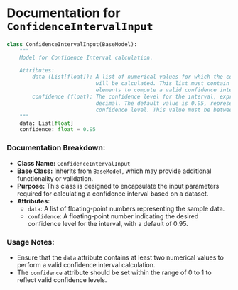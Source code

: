 # Documentation for `ConfidenceIntervalInput`

```python
class ConfidenceIntervalInput(BaseModel):
    """
    Model for Confidence Interval calculation.

    Attributes:
        data (List[float]): A list of numerical values for which the confidence interval 
                            will be calculated. This list must contain at least two 
                            elements to compute a valid confidence interval.
        confidence (float): The confidence level for the interval, expressed as a 
                            decimal. The default value is 0.95, representing a 95% 
                            confidence level. This value must be between 0 and 1.
    """
    data: List[float]
    confidence: float = 0.95
```

### Documentation Breakdown:

- **Class Name:** `ConfidenceIntervalInput`
- **Base Class:** Inherits from `BaseModel`, which may provide additional functionality or validation.
- **Purpose:** This class is designed to encapsulate the input parameters required for calculating a confidence interval based on a dataset.
- **Attributes:**
  - `data`: A list of floating-point numbers representing the sample data.
  - `confidence`: A floating-point number indicating the desired confidence level for the interval, with a default of 0.95.

### Usage Notes:
- Ensure that the `data` attribute contains at least two numerical values to perform a valid confidence interval calculation.
- The `confidence` attribute should be set within the range of 0 to 1 to reflect valid confidence levels.